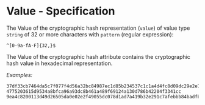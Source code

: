 # Value - Specification

The Value of the cryptographic hash representation (`value`) of value type `string` of 32 or more characters with
`pattern` (regular expression):

```
^[0-9a-fA-F]{32,}$
```

The Value of the cryptographic hash attribute contains the cryptographic hash value in hexadecimal representation.

*Examples:*

```
37df33cb7464da5c7f077f4d56a32bc84987ec1d85b234537c1c1a4d4fc8d09dc29e2e762cb5203677bf849a2855a0283710f1f5fe1d6ce8d5ac85c645d0fcb3
4775203615d9534a8bfca96a93dc8b461a489f69124a130d786b42204f3341cc
9ea4c8200113d49d26505da0e02e2f49055dc078d1ad7a419b32e291c7afebbb84badfbd46dec42883bea0b2a1fa697c
```
